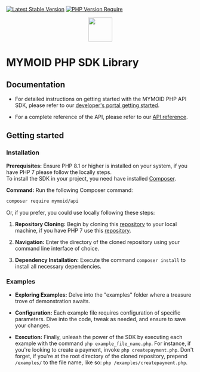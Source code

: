 [![Latest Stable Version](http://poser.pugx.org/mymoid/api/v)](https://packagist.org/packages/mymoid/api)
[![PHP Version Require](http://poser.pugx.org/mymoid/api/require/php)](https://packagist.org/packages/mymoid/api)

<p align="center">
  <a href="https://developers.mymoid.com" target="_blank" rel="noopener noreferrer">
   <picture>
      <source media="(prefers-color-scheme: dark)" srcset="https://mymoid-static.s3.amazonaws.com/images/mymoid-suit/mymoid_m.svg">
      <img src="https://mymoid-static.s3.amazonaws.com/images/mymoid-suit/mymoid_m.svg" height="64">
    </picture>
  </a>
</p>

# MYMOID PHP SDK Library

## Documentation

- For detailed instructions on getting started with the MYMOID PHP API SDK, please refer to our [developer's portal getting started](https://developers.mymoid.com/guides/getting-started#getting-started).

- For a complete reference of the API, please refer to our [API reference](https://developers.mymoid.com/api-reference).

## Getting started

### Installation

**Prerequisites:** Ensure PHP 8.1 or higher is installed on your system, if you have PHP 7 please follow the locally steps. <br/>
To install the SDK in your project, you need have installed [Composer](https://getcomposer.org/download/).

**Command:** Run the following Composer command:

```sh
composer require mymoid/api
```

Or, if you prefer, you could use locally following these steps:

1. **Repository Cloning:** Begin by cloning this [repository](https://github.com/mymoid/mymoid-php/tree/main) to your local machine, if you have PHP 7 use this [repository](https://github.com/mymoid/mymoid-php/tree/php-7).

2. **Navigation:** Enter the directory of the cloned repository using your command line interface of choice.

3. **Dependency Installation:** Execute the command `composer install` to install all necessary dependencies.

### Examples

- **Exploring Examples:** Delve into the "examples" folder where a treasure trove of demonstration awaits.

- **Configuration:** Each example file requires configuration of specific parameters. Dive into the code, tweak as needed, and ensure to save your changes.

- **Execution:** Finally, unleash the power of the SDK by executing each example with the command `php example_file_name.php`. For instance, if you're looking to create a payment, invoke `php createpayment.php`. Don't forget, if you're at the root directory of the cloned repository, prepend `/examples/` to the file name, like so: `php /examples/createpayment.php`.
